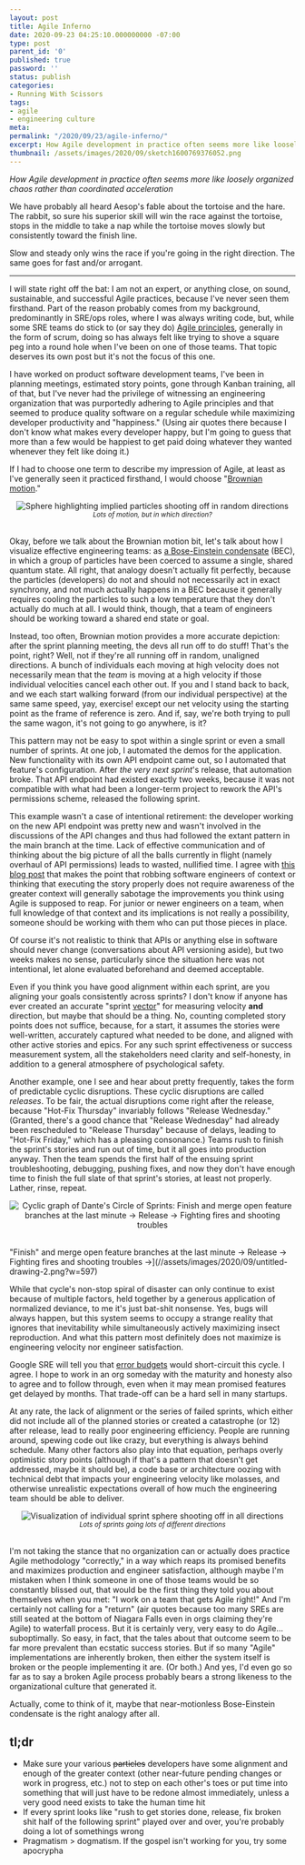 ```yaml
---
layout: post
title: Agile Inferno
date: 2020-09-23 04:25:10.000000000 -07:00
type: post
parent_id: '0'
published: true
password: ''
status: publish
categories:
- Running With Scissors
tags:
- agile
- engineering culture
meta:
permalink: "/2020/09/23/agile-inferno/"
excerpt: How Agile development in practice often seems more like loosely organized chaos rather than coordinated acceleration
thumbnail: /assets/images/2020/09/sketch1600769376052.png
---
```


_How Agile development in practice often seems more like_ _loosely organized chaos rather than coordinated acceleration_

We have probably all heard Aesop's fable about the tortoise and the hare. The rabbit, so sure his superior skill will win the race against the tortoise, stops in the middle to take a nap while the tortoise moves slowly but consistently toward the finish line.

Slow and steady only wins the race if you're going in the right direction. The same goes for fast and/or arrogant.

* * *

I will state right off the bat: I am not an expert, or anything close, on sound, sustainable, and successful Agile practices, because I've never seen them firsthand. Part of the reason probably comes from my background, predominantly in SRE/ops roles, where I was always writing code, but, while some SRE teams do stick to (or say they do) [Agile principles](https://www.agilealliance.org/agile101/12-principles-behind-the-agile-manifesto/), generally in the form of scrum, doing so has always felt like trying to shove a square peg into a round hole when I've been on one of those teams. That topic deserves its own post but it's not the focus of this one.

I have worked on product software development teams, I've been in planning meetings, estimated story points, gone through Kanban training, all of that, but I've never had the privilege of witnessing an engineering organization that was purportedly adhering to Agile principles and that seemed to produce quality software on a regular schedule while maximizing developer productivity and "happiness." (Using air quotes there because I don't know what makes every developer happy, but I'm going to guess that more than a few would be happiest to get paid doing whatever they wanted whenever they felt like doing it.)

If I had to choose one term to describe my impression of Agile, at least as I've generally seen it practiced firsthand, I would choose "[Brownian motion](https://en.wikipedia.org/wiki/Brownian_motion)."

<div align="center">
<img
src="/assets/images/2020/09/2fd904f6-b980-4062-bd2b-71908c0a774b-01.jpeg"
alt="Sphere highlighting implied particles shooting off in random directions">
<br>
<i><small>
Lots of motion, but in which direction?
</small></i>
</div>
<br>

Okay, before we talk about the Brownian motion bit, let's talk about how I visualize effective engineering teams: as [a Bose-Einstein condensate](https://en.wikipedia.org/wiki/Bose%E2%80%93Einstein_condensate) (BEC), in which a group of particles have been coerced to assume a single, shared quantum state. All right, that analogy doesn't actually fit perfectly, because the particles (developers) do not and should not necessarily act in exact synchrony, and not much actually happens in a BEC because it generally requires cooling the particles to such a low temperature that they don't actually do much at all. I would think, though, that a team of engineers should be working toward a shared end state or goal.

Instead, too often, Brownian motion provides a more accurate depiction: after the sprint planning meeting, the devs all run off to do stuff! That's the point, right? Well, not if they're all running off in random, unaligned directions. A bunch of individuals each moving at high velocity does not necessarily mean that the _team_ is moving at a high velocity if those individual velocities cancel each other out. If you and I stand back to back, and we each start walking forward (from our individual perspective) at the same same speed, yay, exercise! except our net velocity using the starting point as the frame of reference is zero. And if, say, we're both trying to pull the same wagon, it's not going to go anywhere, is it?

This pattern may not be easy to spot within a single sprint or even a small number of sprints. At one job, I automated the demos for the application. New functionality with its own API endpoint came out, so I automated that feature's configuration. After _the very next sprint_'s release, that automation broke. That API endpoint had existed exactly two weeks, because it was not compatible with what had been a longer-term project to rework the API's permissions scheme, released the following sprint.

This example wasn't a case of intentional retirement: the developer working on the new API endpoint was pretty new and wasn't involved in the discussions of the API changes and thus had followed the extant pattern in the main branch at the time. Lack of effective communication and of thinking about the big picture of all the balls currently in flight (namely overhaul of API permissions) leads to wasted, nullified time. I agree with [this blog post](https://charleslambdin.wordpress.com/2020/02/18/red-and-blue-work-agile-as-skeuomorphism/) that makes the point that robbing software engineers of context or thinking that executing the story properly does not require awareness of the greater context will generally sabotage the improvements you think using Agile is supposed to reap. For junior or newer engineers on a team, when full knowledge of that context and its implications is not really a possibility, someone should be working with them who can put those pieces in place.

Of course it's not realistic to think that APIs or anything else in software should never change (conversations about API versioning aside), but two weeks makes no sense, particularly since the situation here was not intentional, let alone evaluated beforehand and deemed acceptable.

Even if you think you have good alignment within each sprint, are you aligning your goals consistently across sprints? I don't know if anyone has ever created an accurate "sprint [vector](https://en.wikipedia.org/wiki/Euclidean_vector)" for measuring velocity **and** direction, but maybe that should be a thing. No, counting completed story points does not suffice, because, for a start, it assumes the stories were well-written, accurately captured what needed to be done, and aligned with other active stories and epics. For any such sprint effectiveness or success measurement system, all the stakeholders need clarity and self-honesty, in addition to a general atmosphere of psychological safety.

Another example, one I see and hear about pretty frequently, takes the form of predictable cyclic disruptions. These cyclic disruptions are called _releases_. To be fair, the actual disruptions come right after the release, because "Hot-Fix Thursday" invariably follows "Release Wednesday." (Granted, there's a good chance that "Release Wednesday" had already been rescheduled to "Release Thursday" because of delays, leading to "Hot-Fix Friday," which has a pleasing consonance.) Teams rush to finish the sprint's stories and run out of time, but it all goes into production anyway. Then the team spends the first half of the ensuing sprint troubleshooting, debugging, pushing fixes, and now they don't have enough time to finish the full slate of that sprint's stories, at least not properly. Lather, rinse, repeat.

<div align="center">
<img
src="/assets/images/2020/09/untitled-drawing-2.png"
alt="Cyclic graph of Dante's Circle of Sprints: Finish and merge open feature branches at the last minute -> Release -> Fighting fires and shooting troubles">
</div>
<br>

"Finish" and merge open feature branches at the last minute -> Release -> Fighting fires and shooting troubles ->](//assets/images/2020/09/untitled-drawing-2.png?w=597)

While that cycle's non-stop spiral of disaster can only continue to exist because of multiple factors, held together by a generous application of normalized deviance, to me it's just bat-shit nonsense. Yes, bugs will always happen, but this system seems to occupy a strange reality that ignores that inevitability while simultaneously actively maximizing insect reproduction. And what this pattern most definitely does not maximize is engineering velocity nor engineer satisfaction.

Google SRE will tell you that [error budgets](https://landing.google.com/sre/workbook/chapters/alerting-on-slos/#low-traffic-services-and-error-budget-alerting) would short-circuit this cycle. I agree. I hope to work in an org someday with the maturity and honesty also to agree and to follow through, even when it may mean promised features get delayed by months. That trade-off can be a hard sell in many startups.

At any rate, the lack of alignment or the series of failed sprints, which either did not include all of the planned stories or created a catastrophe (or 12) after release, lead to really poor engineering efficiency. People are running around, spewing code out like crazy, but everything is always behind schedule. Many other factors also play into that equation, perhaps overly optimistic story points (although if that's a pattern that doesn't get addressed, maybe it should be), a code base or architecture oozing with technical debt that impacts your engineering velocity like molasses, and otherwise unrealistic expectations overall of how much the engineering team should be able to deliver.

<div align="center">
<img
src="/assets/images/2020/09/sketch1600769376052.png"
alt="Visualization of individual sprint sphere shooting off in all directions">
<br>
<i><small>
Lots of sprints going lots of different directions
</small></i>
</div>
<br>


I'm not taking the stance that no organization can or actually does practice Agile methodology "correctly," in a way which reaps its promised benefits and maximizes production and engineer satisfaction, although maybe I'm mistaken when I think someone in one of those teams would be so constantly blissed out, that would be the first thing they told you about themselves when you met: "I work on a team that gets Agile right!" And I'm certainly not calling for a "return" (air quotes because too many SREs are still seated at the bottom of Niagara Falls even in orgs claiming they're Agile) to waterfall process. But it is certainly very, very easy to do Agile... suboptimally. So easy, in fact, that the tales about that outcome seem to be far more prevalent than ecstatic success stories. But if so many "Agile" implementations are inherently broken, then either the system itself is broken or the people implementing it are. (Or both.) And yes, I'd even go so far as to say a broken Agile process probably bears a strong likeness to the organizational culture that generated it.

Actually, come to think of it, maybe that near-motionless Bose-Einstein condensate is the right analogy after all.

## tl;dr

* Make sure your various ~~particles~~ developers have some alignment and enough of the greater context (other near-future pending changes or work in progress, etc.) not to step on each other's toes or put time into something that will just have to be redone almost immediately, unless a very good need exists to take the human time hit
* If every sprint looks like "rush to get stories done, release, fix broken shit half of the following sprint" played over and over, you're probably doing a lot of somethings wrong
* Pragmatism \> dogmatism. If the gospel isn't working for you, try some apocrypha

